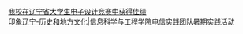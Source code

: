   
[我校在辽宁省大学生电子设计竞赛中获得佳绩](http://www.dianyue.me/archives/166/0j7f1v1x5hr4rt5x/)  
[印象辽宁-历史和地方文化|信息科学与工程学院电信实践团队暑期实践活动](http://www.dianyue.me/archives/875/j2a9fox4rjhr9e4s/)